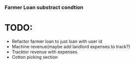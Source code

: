 ### Farmer Loan substract condtion

# TODO:
- Refactor farmer loan to just loan with user id
-   Machine revenue(maybe add landlord expenses to track?)
-   Tracktor revenue with expenses
-   Cotton picking section
